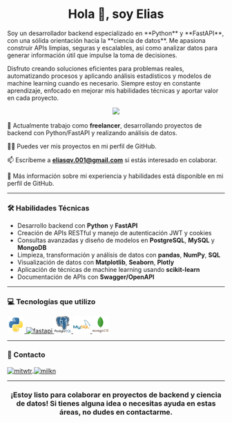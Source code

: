 <h1 align="center">Hola 👋, soy Elias</h1>  
Soy un desarrollador backend especializado en **Python** y **FastAPI**, con una sólida orientación hacia la **ciencia de datos**. Me apasiona construir APIs limpias, seguras y escalables, así como analizar datos para generar información útil que impulse la toma de decisiones.

Disfruto creando soluciones eficientes para problemas reales, automatizando procesos y aplicando análisis estadísticos y modelos de machine learning cuando es necesario. Siempre estoy en constante aprendizaje, enfocado en mejorar mis habilidades técnicas y aportar valor en cada proyecto.

<center><img src="https://i.pinimg.com/564x/48/80/dc/4880dc7d90bdb3eea9abaddc6622e1ce.jpg" /></center>

🔭 Actualmente trabajo como **freelancer**, desarrollando proyectos de backend con Python/FastAPI y realizando análisis de datos.

👨‍💻 Puedes ver mis proyectos en mi perfil de GitHub.

📫 Escríbeme a **eliasqv.001@gmail.com** si estás interesado en colaborar.

📄 Más información sobre mi experiencia y habilidades está disponible en mi perfil de GitHub.

---

### 🛠️ Habilidades Técnicas

- Desarrollo backend con **Python** y **FastAPI**  
- Creación de APIs RESTful y manejo de autenticación JWT y cookies  
- Consultas avanzadas y diseño de modelos en **PostgreSQL**, **MySQL** y **MongoDB**  
- Limpieza, transformación y análisis de datos con **pandas**, **NumPy**, **SQL**  
- Visualización de datos con **Matplotlib**, **Seaborn**, **Plotly**  
- Aplicación de técnicas de machine learning usando **scikit-learn**  
- Documentación de APIs con **Swagger/OpenAPI**

---

### 💻 Tecnologías que utilizo

<p align="left">
  <a href="https://www.python.org" target="_blank" rel="noreferrer">
    <img src="https://raw.githubusercontent.com/devicons/devicon/master/icons/python/python-original.svg" alt="python" width="40" height="40"/>
  </a>
  <a href="https://fastapi.tiangolo.com" target="_blank" rel="noreferrer">
    <img src="https://fastapi.tiangolo.com/img/logo-margin/logo-teal.png" alt="fastapi" width="40" height="40"/>
  </a>
  <a href="https://www.postgresql.org" target="_blank" rel="noreferrer">
    <img src="https://raw.githubusercontent.com/devicons/devicon/master/icons/postgresql/postgresql-original-wordmark.svg" alt="postgresql" width="40" height="40"/>
  </a>
  <a href="https://www.mysql.com/" target="_blank" rel="noreferrer">
    <img src="https://raw.githubusercontent.com/devicons/devicon/master/icons/mysql/mysql-original-wordmark.svg" alt="mysql" width="40" height="40"/>
  </a>
  <a href="https://www.mongodb.com/" target="_blank" rel="noreferrer">
    <img src="https://raw.githubusercontent.com/devicons/devicon/master/icons/mongodb/mongodb-original-wordmark.svg" alt="mongodb" width="40" height="40"/>
  </a>
</p>

---

### 🤝 Contacto

<p align="left">
  <a href="https://twitter.com/mitwtr" target="blank">
    <img align="center" src="https://raw.githubusercontent.com/rahuldkjain/github-profile-readme-generator/master/src/images/icons/Social/twitter.svg" alt="mitwtr" height="30" width="40" />
  </a>
  <a href="https://linkedin.com/in/milkn" target="blank">
    <img align="center" src="https://raw.githubusercontent.com/rahuldkjain/github-profile-readme-generator/master/src/images/icons/Social/linked-in-alt.svg" alt="milkn" height="30" width="40" />
  </a>
</p>

---

<h3 align="center">¡Estoy listo para colaborar en proyectos de backend y ciencia de datos! Si tienes alguna idea o necesitas ayuda en estas áreas, no dudes en contactarme.</h3>
